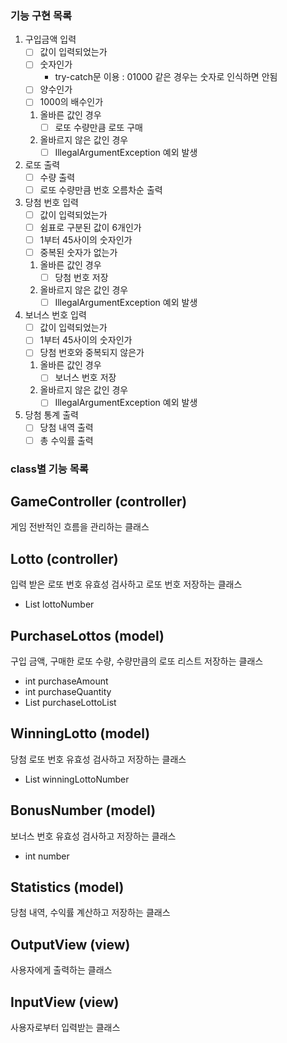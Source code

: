 ### 기능 구현 목록

1. 구입금액 입력
    - [ ] 값이 입력되었는가
    - [ ] 숫자인가 
      * try-catch문 이용 : 01000 같은 경우는 숫자로 인식하면 안됨
    - [ ] 양수인가
    - [ ] 1000의 배수인가
    1. 올바른 값인 경우
       - [ ] 로또 수량만큼 로또 구매
    2. 올바르지 않은 값인 경우
       - [ ] IllegalArgumentException 예외 발생
2. 로또 출력
    - [ ] 수량 출력
    - [ ] 로또 수량만큼 번호 오름차순 출력
3. 당첨 번호 입력
    - [ ] 값이 입력되었는가
    - [ ] 쉼표로 구분된 값이 6개인가
    - [ ] 1부터 45사이의 숫자인가
    - [ ] 중복된 숫자가 없는가
    1. 올바른 값인 경우
       - [ ] 당첨 번호 저장
    2. 올바르지 않은 값인 경우
       - [ ] IllegalArgumentException 예외 발생
4. 보너스 번호 입력
    - [ ] 값이 입력되었는가
    - [ ] 1부터 45사이의 숫자인가
    - [ ] 당첨 번호와 중복되지 않은가
    1. 올바른 값인 경우
        - [ ] 보너스 번호 저장
    2. 올바르지 않은 값인 경우
        - [ ] IllegalArgumentException 예외 발생
5. 당첨 통계 출력
    - [ ] 당첨 내역 출력
    - [ ] 총 수익률 출력

### class별 기능 목록

## GameController (controller)
게임 전반적인 흐름을 관리하는 클래스


## Lotto (controller)
입력 받은 로또 번호 유효성 검사하고 로또 번호 저장하는 클래스

- List <Integer> lottoNumber


## PurchaseLottos (model)
구입 금액, 구매한 로또 수량, 수량만큼의 로또 리스트 저장하는 클래스

- int purchaseAmount
- int purchaseQuantity
- List <Lotto> purchaseLottoList


## WinningLotto (model)
당첨 로또 번호 유효성 검사하고 저장하는 클래스

- List <Integer> winningLottoNumber


## BonusNumber (model)
보너스 번호 유효성 검사하고 저장하는 클래스

- int number


## Statistics (model)
당첨 내역, 수익률 계산하고 저장하는 클래스


## OutputView (view)
사용자에게 출력하는 클래스


## InputView (view)
사용자로부터 입력받는 클래스


